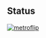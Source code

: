 ## Status

[![metroflip](https://catalog.flipperzero.one/application/metroflip/widget)](https://catalog.flipperzero.one/application/metroflip/page)